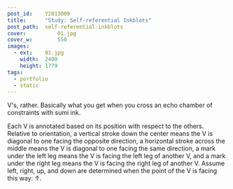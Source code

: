 ```yaml
---
post_id:    Y2013009
title:      "Study: Self-referential Inkblots"
post_path:  self-referential-inkblots
cover:			01.jpg
cover_w:		550
images:
  - ext:    01.jpg
    width:  2400
    height: 1779
tags:
  - portfolio
  - static
---
```

V's, rather. Basically what you get when you cross an echo chamber of constraints with sumi ink.

Each V is annotated based on its position with respect to the others. Relative to orientation, a vertical stroke down the center means the V is diagonal to one facing the opposite direction, a horizontal stroke across the middle means the V is diagonal to one facing the same direction, a mark under the left leg means the V is facing the left leg of another V, and a mark under the right leg means the V is facing the right leg of another V. Assume left, right, up, and down are determined when the point of the V is facing this way: &uarr;.